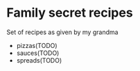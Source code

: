 # Family secret recipes

Set of recipes as given by my grandma

- pizzas(TODO)
- sauces(TODO)
- spreads(TODO)